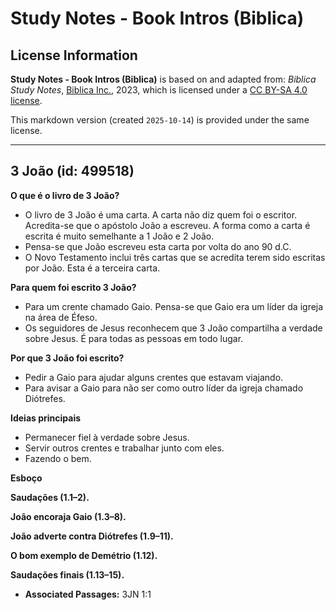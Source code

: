 # Study Notes - Book Intros (Biblica)

## License Information

**Study Notes - Book Intros (Biblica)** is based on and adapted from: _Biblica Study Notes_, [Biblica Inc.](https://www.biblica.com/), 2023, which is licensed under a [CC BY-SA 4.0 license](https://creativecommons.org/licenses/by-sa/4.0/legalcode.en).

This markdown version (created `2025-10-14`) is provided under the same license.



--------------------------------

## 3 João (id: 499518)

**O que é o livro de 3 João?**

* O livro de 3 João é uma carta. A carta não diz quem foi o escritor. Acredita\-se que o apóstolo João a escreveu. A forma como a carta é escrita é muito semelhante a 1 João e 2 João.
* Pensa\-se que João escreveu esta carta por volta do ano 90 d.C.
* O Novo Testamento inclui três cartas que se acredita terem sido escritas por João. Esta é a terceira carta.

**Para quem foi escrito 3 João?**

* Para um crente chamado Gaio. Pensa\-se que Gaio era um líder da igreja na área de Éfeso.
* Os seguidores de Jesus reconhecem que 3 João compartilha a verdade sobre Jesus. É para todas as pessoas em todo lugar.

**Por que 3 João foi escrito?**

* Pedir a Gaio para ajudar alguns crentes que estavam viajando.
* Para avisar a Gaio para não ser como outro líder da igreja chamado Diótrefes.

**Ideias principais**

* Permanecer fiel à verdade sobre Jesus.
* Servir outros crentes e trabalhar junto com eles.
* Fazendo o bem.

**Esboço**

**Saudações (1\.1–2\).**

**João encoraja Gaio (1\.3–8\).**

**João adverte contra Diótrefes (1\.9–11\).**

**O bom exemplo de Demétrio (1\.12\).**

**Saudações finais (1\.13–15\).**

* **Associated Passages:** 3JN 1:1


